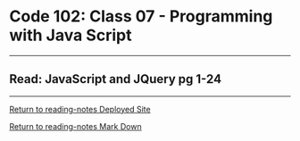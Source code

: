 # Code 102: Class 07 - Programming with Java Script

***

## Read: JavaScript and JQuery pg 1-24



***
[Return to reading-notes Deployed Site](https://paneks19.github.io/reading-notes/)

[Return to reading-notes Mark Down](https://github.com/paneks19/reading-notes)
